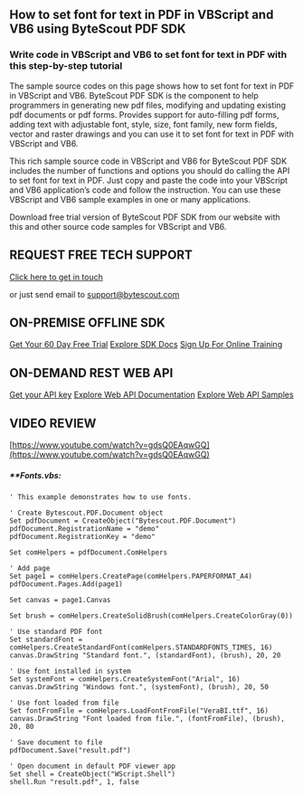 ## How to set font for text in PDF in VBScript and VB6 using ByteScout PDF SDK

### Write code in VBScript and VB6 to set font for text in PDF with this step-by-step tutorial

The sample source codes on this page shows how to set font for text in PDF in VBScript and VB6. ByteScout PDF SDK is the component to help programmers in generating new pdf files, modifying and updating existing pdf documents or pdf forms. Provides support for auto-filling pdf forms, adding text with adjustable font, style, size, font family, new form fields, vector and raster drawings and you can use it to set font for text in PDF with VBScript and VB6.

This rich sample source code in VBScript and VB6 for ByteScout PDF SDK includes the number of functions and options you should do calling the API to set font for text in PDF. Just copy and paste the code into your VBScript and VB6 application’s code and follow the instruction. You can use these VBScript and VB6 sample examples in one or many applications.

Download free trial version of ByteScout PDF SDK from our website with this and other source code samples for VBScript and VB6.

## REQUEST FREE TECH SUPPORT

[Click here to get in touch](https://bytescout.zendesk.com/hc/en-us/requests/new?subject=ByteScout%20PDF%20SDK%20Question)

or just send email to [support@bytescout.com](mailto:support@bytescout.com?subject=ByteScout%20PDF%20SDK%20Question) 

## ON-PREMISE OFFLINE SDK 

[Get Your 60 Day Free Trial](https://bytescout.com/download/web-installer?utm_source=github-readme)
[Explore SDK Docs](https://bytescout.com/documentation/index.html?utm_source=github-readme)
[Sign Up For Online Training](https://academy.bytescout.com/)


## ON-DEMAND REST WEB API

[Get your API key](https://pdf.co/documentation/api?utm_source=github-readme)
[Explore Web API Documentation](https://pdf.co/documentation/api?utm_source=github-readme)
[Explore Web API Samples](https://github.com/bytescout/ByteScout-SDK-SourceCode/tree/master/PDF.co%20Web%20API)

## VIDEO REVIEW

[https://www.youtube.com/watch?v=gdsQ0EAqwGQ](https://www.youtube.com/watch?v=gdsQ0EAqwGQ)




<!-- code block begin -->

##### ****Fonts.vbs:**
    
```
' This example demonstrates how to use fonts.

' Create Bytescout.PDF.Document object
Set pdfDocument = CreateObject("Bytescout.PDF.Document")
pdfDocument.RegistrationName = "demo"
pdfDocument.RegistrationKey = "demo"

Set comHelpers = pdfDocument.ComHelpers

' Add page
Set page1 = comHelpers.CreatePage(comHelpers.PAPERFORMAT_A4)
pdfDocument.Pages.Add(page1)

Set canvas = page1.Canvas

Set brush = comHelpers.CreateSolidBrush(comHelpers.CreateColorGray(0))

' Use standard PDF font
Set standardFont = comHelpers.CreateStandardFont(comHelpers.STANDARDFONTS_TIMES, 16)
canvas.DrawString "Standard font.", (standardFont), (brush), 20, 20

' Use font installed in system
Set systemFont = comHelpers.CreateSystemFont("Arial", 16)
canvas.DrawString "Windows font.", (systemFont), (brush), 20, 50

' Use font loaded from file
Set fontFromFile = comHelpers.LoadFontFromFile("VeraBI.ttf", 16)
canvas.DrawString "Font loaded from file.", (fontFromFile), (brush), 20, 80

' Save document to file
pdfDocument.Save("result.pdf")

' Open document in default PDF viewer app
Set shell = CreateObject("WScript.Shell")
shell.Run "result.pdf", 1, false

```

<!-- code block end -->